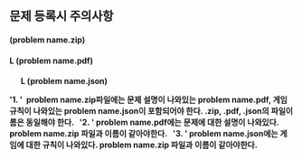 <H2>문제 등록시 주의사항


<H4>(problem name.zip)
<H4>        L (problem name.pdf)
<H4>        L (problem name.json)

  

'1. <problem name.zip>'
  problem name.zip파일에는 문제 설명이 나와있는 problem name.pdf, 게임 규칙이 나와있는 problem name.json이 포함되어야 한다.
  .zip, .pdf, .json의 파일이름은 동일해야 한다.
  
'2. <problem name.pdf>'
  problem name.pdf에는 문제에 대한 설명이 나와있다.
  problem name.zip 파일과 이름이 같아야한다.
  
'3. <problem name.json>'
  problem name.json에는 게임에 대한 규칙이 나와있다.
  problem name.zip 파일과 이름이 같아야한다.

